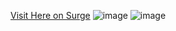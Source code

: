[Visit Here on Surge](http://https://jamshaid-bootcamp-2020-class-3.surge.sh/ "Visit Here on Surge")
![image](https://user-images.githubusercontent.com/75721211/165986381-12c0f212-6711-4431-b27e-933bc70d12b0.png)
![image](https://user-images.githubusercontent.com/75721211/165986472-928d392f-a91a-4a5d-9916-e617794568f0.png)
